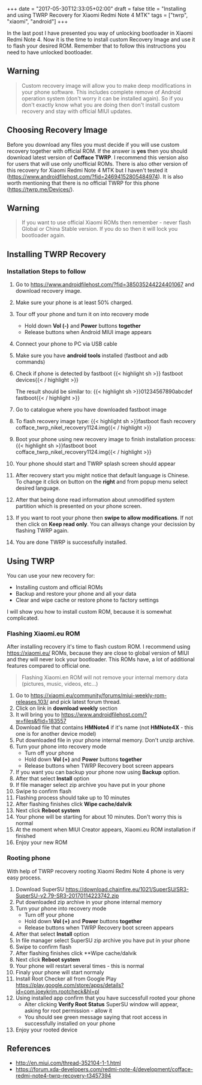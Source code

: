 +++
date = "2017-05-30T12:33:05+02:00"
draft = false
title = "Installing and using TWRP Recovery for Xiaomi Redmi Note 4 MTK"
tags = ["twrp", "xiaomi", "android"]
+++

In the last post I have presented you way of unlocking bootloader in Xiaomi
Redmi Note 4. Now it is the time to install custom Recovery Image and use
it to flash your desired ROM. Remember that to follow this instructions
you need to have unlocked bootloader.

<!--more-->

## Warning
> Custom recovery image will allow you to make deep modifications in your phone
> software. This includes complete remove of Android operation system (don't
> worry it can be installed again). So if you don't exactly know what you are
> doing then don't install custom recovery and stay with official MIUI updates.

## Choosing Recovery Image
Before you download any files you must decide if you will use custom recovery
together with official ROM. If the answer is **yes** then you should download
latest version of **Cofface TWRP**. I recommend this version also for users
that will use only unofficial ROMs. There is also other version of this recovery
for Xiaomi Redmi Note 4 MTK but I haven't tested it
(https://www.androidfilehost.com/?fid=24694152805484974). It is also worth mentioning
that there is no official TWRP for this phone (https://twrp.me/Devices/).

## Warning
> If you want to use official Xiaomi ROMs then remember - never flash
> Global or China Stable version. If you do so then it will lock you bootloader
> again.

## Installing TWRP Recovery
### Installation Steps to follow

1. Go to https://www.androidfilehost.com/?fid=385035244224401067 and download
recovery image.
2. Make sure your phone is at least 50% charged.
3. Tour off your phone and turn it on into recovery mode
    - Hold down **Vol (-)** and **Power** buttons **together**
    - Release buttons when Android MIUI image appears
4. Connect your phone to PC via USB cable
5. Make sure you have **android tools** installed (fastboot and adb commands)
6. Check if phone is detected by fastboot
    {{< highlight sh >}} fastboot devices{{< / highlight >}}

    The result should be similar to:
    {{< highlight sh >}}01234567890abcdef           fastboot{{< / highlight >}}
7. Go to catalogue where you have downloaded fastboot image
8. To flash recovery image type:
{{< highlight sh >}}fastboot flash recovery cofface_twrp_nikel_recovery1124.img{{< / highlight >}}
9. Boot your phone using new recovery image to finish installation process:
{{< highlight sh >}}fastboot boot cofface_twrp_nikel_recovery1124.img{{< / highlight >}}
10. Your phone should start and TWRP splash screen should appear
11. After recovery start you might notice that default language is Chinese. To
    change it click on button on the **right** and from popup menu select
    desired language.
12. After that being done read information about unmodified system partition
    which is presented on your phone screen.
13. If you want to root your phone then **swipe to allow modifications**. If not
    then click on **Keep read only**. You can allways change your decission by
    flashing TWRP again.
14. You are done TWRP is successfully installed.

## Using TWRP
You can use your new recovery for:

- Installing custom and official ROMs
- Backup and restore your phone and all your data
- Clear and wipe cache or restore phone to factory settings

I will show you how to install custom ROM, because it is somewhat complicated.

### Flashing Xiaomi.eu ROM
After installing recovery it's time to flash custom ROM. I recommend using
https://xiaomi.eu/ ROMs, because they are close to global version of MIUI
and they will never lock your bootloader. This ROMs have, a lot of additional
features compared to official one.

> Flashing Xiaomi.en ROM will not remove your internal memory data (pictures,
> music, videos, etc...)

1. Go to https://xiaomi.eu/community/forums/miui-weekly-rom-releases.103/ and
pick latest forum thread.
2. Click on link in **download weekly** section
3. It will bring you to https://www.androidfilehost.com/?w=files&flid=183557
4. Download file that contains **HMNote4** if it's name
    (not **HMNote4X** - this one is for another device model)
5. Put downloaded file in your phone internal memory. Don't unzip archive.
6. Turn your phone into recovery mode
    - Turn off your phone
    - Hold down **Vol (+)** and **Power** buttons **together**
    - Release buttons when TWRP Recovery boot screen appears
7. If you want you can backup your phone now using **Backup** option.
8. After that select **Install** option
9. If file manager select zip archive you have put in your phone
10. Swipe to confirm flash
11. Flashing process should take up to 10 minutes
12. After flashing finishes click **Wipe cache/dalvik**
13. Next click **Reboot system**
14. Your phone will be starting for about 10 minutes. Don't worry this is normal
15. At the moment when MIUI Creator appears, Xiaomi.eu ROM installation if finished
16. Enjoy your new ROM

### Rooting phone
With help of TWRP recovery rooting Xiaomi Redmi Note 4 phone is very easy process.

1. Download SuperSU https://download.chainfire.eu/1021/SuperSU/SR3-SuperSU-v2.79-SR3-20170114223742.zip
2. Put downloaded zip archive in your phone internal memory
3. Turn your phone into recovery mode
    - Turn off your phone
    - Hold down **Vol (+)** and **Power** buttons **together**
    - Release buttons when TWRP Recovery boot screen appears
4. After that select **Install** option
5. In file manager select SuperSU zip archive you have put in your phone
6. Swipe to confirm flash
7. After flashing finishes click **Wipe cache/dalvik
8. Next click **Reboot system**
9. Your phone will restart several times - this is normal
10. Finaly your phone will start normaly
11. Install Root Checker all from Google Play https://play.google.com/store/apps/details?id=com.joeykrim.rootcheck&hl=pl
12. Using installed app confirm that you have successfull rooted your phone
    - Alter clicking **Verify Root Status** SuperSU window will appear, asking
    for root permission - allow it
    - You should see green message saying that root access in successfully
    installed on your phone
13. Enjoy your rooted device


## References
- http://en.miui.com/thread-352104-1-1.html
- https://forum.xda-developers.com/redmi-note-4/development/cofface-redmi-note4-twrp-recovery-t3457394
